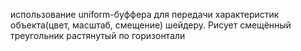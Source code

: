 использование uniform-буффера для передачи характеристик объекта(цвет, масштаб, смещение) шейдеру. 
Рисует смещённый треугольник растянутый по горизонтали
